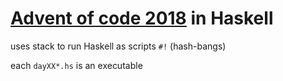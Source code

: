 # [Advent of code 2018](http://adventofcode.com/2018) in Haskell

uses stack to run Haskell as scripts `#!` (hash-bangs)

each `dayXX*.hs` is an executable
